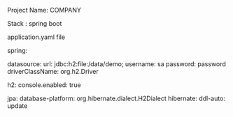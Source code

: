 Project Name: COMPANY






Stack  : spring boot




application.yaml file






spring:


  datasource:
    url: jdbc:h2:file:/data/demo;
    username: sa
    password: password
    driverClassName: org.h2.Driver


    
  h2:
    console.enabled: true


    
  jpa:
    database-platform: org.hibernate.dialect.H2Dialect
    hibernate:
      ddl-auto: update



